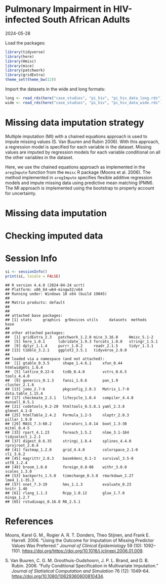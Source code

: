 Pulmonary Impairment in HIV-infected South African Adults
================
2024-05-28

Load the packages:

``` r
library(tidyverse)
library(here)
library(Hmisc)
library(mice)
library(patchwork)
library(gridExtra)
theme_set(theme_bw(12))
```

Import the datasets in the wide and long formats:

``` r
long <- read_rds(here("case_studies", "pi_hiv", "pi_hiv_data_long.rds"))
wide <- read_rds(here("case_studies", "pi_hiv", "pi_hiv_data_wide.rds"))
```

# Missing data imputation strategy

Multiple imputation (MI) with a chained equations approach is used to
impute missing values (S. Van Buuren and Rubin 2006). With this
approach, a regression model is specified for each variable in the
dataset. Missing values are imputed by regression models for each
variable conditional on all the other variables in the dataset.

Here, we use the chained equations approach as implemented in the
`aregImpute` function from the `Hmisc` R package (Moons et al. 2006).
The method implemented in `aregImpute` specifies flexible additive
regression models and impute missing data using predictive mean matching
(PMM). The MI approach is implemented using the bootstrap to properly
account for uncertainty.

# Missing data imputation

# Checking imputed data

# Session Info

``` r
si <- sessionInfo()
print(si, locale = FALSE)
```

    ## R version 4.4.0 (2024-04-24 ucrt)
    ## Platform: x86_64-w64-mingw32/x64
    ## Running under: Windows 10 x64 (build 19045)
    ## 
    ## Matrix products: default
    ## 
    ## 
    ## attached base packages:
    ## [1] stats     graphics  grDevices utils     datasets  methods   base     
    ## 
    ## other attached packages:
    ##  [1] gridExtra_2.3   patchwork_1.2.0 mice_3.16.0     Hmisc_5.1-2    
    ##  [5] here_1.0.1      lubridate_1.9.3 forcats_1.0.0   stringr_1.5.1  
    ##  [9] dplyr_1.1.4     purrr_1.0.2     readr_2.1.5     tidyr_1.3.1    
    ## [13] tibble_3.2.1    ggplot2_3.5.1   tidyverse_2.0.0
    ## 
    ## loaded via a namespace (and not attached):
    ##  [1] gtable_0.3.5      shape_1.4.6.1     xfun_0.44         htmlwidgets_1.6.4
    ##  [5] lattice_0.22-6    tzdb_0.4.0        vctrs_0.6.5       tools_4.4.0      
    ##  [9] generics_0.1.3    fansi_1.0.6       pan_1.9           cluster_2.1.6    
    ## [13] jomo_2.7-6        pkgconfig_2.0.3   Matrix_1.7-0      data.table_1.15.4
    ## [17] checkmate_2.3.1   lifecycle_1.0.4   compiler_4.4.0    munsell_0.5.1    
    ## [21] codetools_0.2-20  htmltools_0.5.8.1 yaml_2.3.8        glmnet_4.1-8     
    ## [25] htmlTable_2.4.2   Formula_1.2-5     nloptr_2.0.3      pillar_1.9.0     
    ## [29] MASS_7.3-60.2     iterators_1.0.14  boot_1.3-30       mitml_0.4-5      
    ## [33] rpart_4.1.23      foreach_1.5.2     nlme_3.1-164      tidyselect_1.2.1 
    ## [37] digest_0.6.35     stringi_1.8.4     splines_4.4.0     rprojroot_2.0.4  
    ## [41] fastmap_1.2.0     grid_4.4.0        colorspace_2.1-0  cli_3.6.2        
    ## [45] magrittr_2.0.3    base64enc_0.1-3   survival_3.5-8    utf8_1.2.4       
    ## [49] broom_1.0.6       foreign_0.8-86    withr_3.0.0       scales_1.3.0     
    ## [53] backports_1.5.0   timechange_0.3.0  rmarkdown_2.27    lme4_1.1-35.3    
    ## [57] nnet_7.3-19       hms_1.1.3         evaluate_0.23     knitr_1.46       
    ## [61] rlang_1.1.3       Rcpp_1.0.12       glue_1.7.0        minqa_1.2.7      
    ## [65] rstudioapi_0.16.0 R6_2.5.1

# References

<div id="refs" class="references csl-bib-body hanging-indent"
entry-spacing="0">

<div id="ref-moons_2006" class="csl-entry">

Moons, Karel G. M., Rogier A. R. T. Donders, Theo Stijnen, and Frank E.
Harrell. 2006. “Using the Outcome for Imputation of Missing Predictor
Values Was Preferred.” *Journal of Clinical Epidemiology* 59 (10):
1092–1101.
https://doi.org/<https://doi.org/10.1016/j.jclinepi.2006.01.009>.

</div>

<div id="ref-van_buuren_2006" class="csl-entry">

S. Van Buuren, C. G. M. Groothuis-Oudshoorn, J. P. L. Brand, and D. B.
Rubin. 2006. “Fully Conditional Specification in Multivariate
Imputation.” *Journal of Statistical Computation and Simulation* 76
(12): 1049–64. <https://doi.org/10.1080/10629360600810434>.

</div>

</div>
